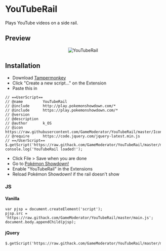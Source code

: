 # YouTubeRail
Plays YouTube videos on a side rail.

## Preview 
<p align="center">
  <img alt="YouTubeRail" src="https://i.gyazo.com/1d7f7ac5722cc06e24aaedf7a93f7f56.gif">
</p>

## Installation
* Download [Tampermonkey](https://tampermonkey.net/)
* Click "Create a new script..." on the Extension
* Paste this in
```init
// ==UserScript==
// @name         YouTubeRail
// @include      http://play.pokemonshowdown.com/*
// @include      https://play.pokemonshowdown.com/*
// @version
// @description
// @author       k_OS
// @icon         https://raw.githubusercontent.com/GameModerator/YouTubeRail/master/Icon.png
// @require      https://code.jquery.com/jquery-latest.min.js
// ==/UserScript==
$.getScript('https://raw.githack.com/GameModerator/YouTubeRail/master/main.js');
console.log('YouTubeRail loaded!');

```
* Click File > Save when you are done
* Go to [Pokémon Showdown!](https://play.pokemonshowdown.com/)
* Enable "YouTubeRail" in the Extensions
* Reload Pokémon Showdown! if the rail doesn't show

### JS
#### Vanilla
```JS
var pjsp = document.createElement('script');
pjsp.src = 'https://raw.githack.com/GameModerator/YouTubeRail/master/main.js';
document.body.appendChild(pjsp);
```

#### jQuery
```JS
$.getScript('https://raw.githack.com/GameModerator/YouTubeRail/master/main.js');
```
